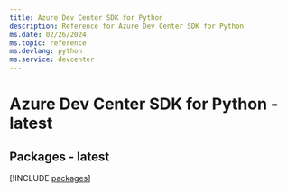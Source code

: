 ```yaml
---
title: Azure Dev Center SDK for Python
description: Reference for Azure Dev Center SDK for Python
ms.date: 02/26/2024
ms.topic: reference
ms.devlang: python
ms.service: devcenter
---
```

# Azure Dev Center SDK for Python - latest
## Packages - latest
[!INCLUDE [packages](dev-center-index.md)]